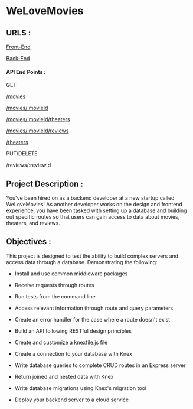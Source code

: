 # WeLoveMovies

## URLS :

[Front-End](https://secure-plateau-03890.herokuapp.com/)

[Back-End](https://limitless-mesa-68563.herokuapp.com/)

#### API End Points :
GET

 [/movies](https://limitless-mesa-68563.herokuapp.com/movies)
 
 [/movies/:movieId](https://limitless-mesa-68563.herokuapp.com/movies/1)
 
 [/movies/:movieId/theaters](https://limitless-mesa-68563.herokuapp.com/movies/2/theaters)
 
 [/movies/:movieId/reviews](https://limitless-mesa-68563.herokuapp.com/movies/2/reviews)
 
 [/theaters](https://limitless-mesa-68563.herokuapp.com/theaters)
 
PUT/DELETE

 /reviews/:reviewId

## Project Description :

You've been hired on as a backend developer at a new startup called WeLoveMovies! As another developer works on the design and frontend experience, you have been tasked with setting up a database and building out specific routes so that users can gain access to data about movies, theaters, and reviews.

## Objectives :

This project is designed to test the ability to build complex servers and access data through a database. Demonstrating the following:

-   Install and use common middleware packages

-   Receive requests through routes

-   Run tests from the command line

-   Access relevant information through route and query parameters

-   Create an error handler for the case where a route doesn't exist

-   Build an API following RESTful design principles

-   Create and customize a knexfile.js file

-   Create a connection to your database with Knex

-   Write database queries to complete CRUD routes in an Express server

-   Return joined and nested data with Knex

-   Write database migrations using Knex's migration tool

-   Deploy your backend server to a cloud service

